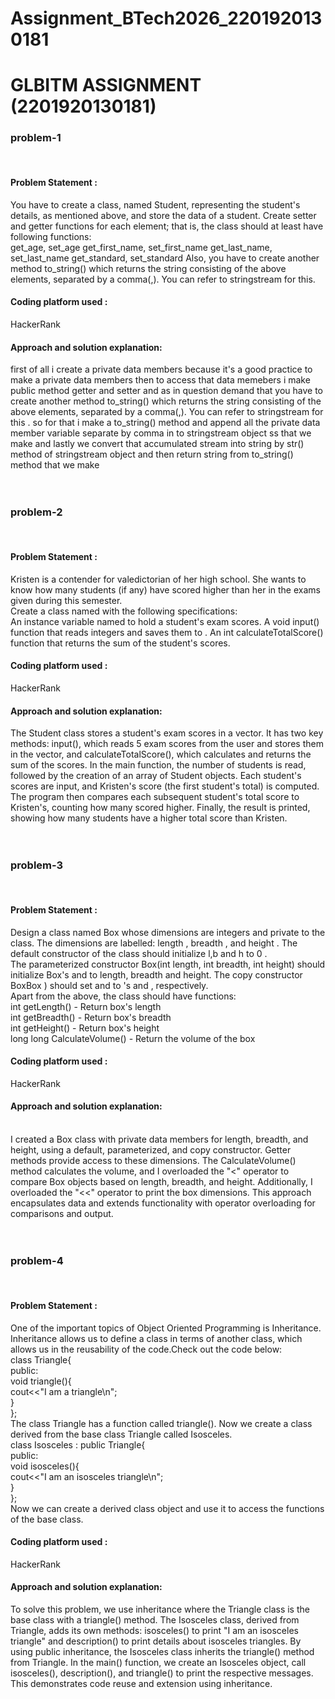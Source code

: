 # Assignment_BTech2026_2201920130181
# GLBITM ASSIGNMENT (2201920130181)
<h3>problem-1</h3> <br>
<h4>Problem Statement :</h4>
You have to create a class, named Student, representing the student's details, as mentioned above, and store the data of a student. Create setter and getter functions for each element; that is, the class should at least have following functions:<br>
get_age, set_age
get_first_name, set_first_name
get_last_name, set_last_name
get_standard, set_standard
Also, you have to create another method to_string() which returns the string consisting of the above elements, separated by a comma(,). You can refer to stringstream for this.
<br>
<h4>Coding platform used : </h4> 
HackerRank
<h4>Approach and solution explanation: </h4>
first of all i create a private data members because it's a good practice to make a private data members then to access that data memebers i make public method getter and setter and as in question demand that you have to create another method to_string() which returns the string consisting of the above elements, separated by a comma(,). You can refer to stringstream for this . so for that i make a to_string() method and append all the private data member variable separate by comma in to stringstream object ss that we make and lastly we convert that accumulated stream into string by str() method of stringstream object and then return string from to_string() method that we make<br>
<br>
<br>
<h3>problem-2</h3> <br>
<h4>Problem Statement :</h4>
Kristen is a contender for valedictorian of her high school. She wants to know how many students (if any) have scored higher than her in the  exams given during this semester.
<br>
Create a class named  with the following specifications:
<br>
An instance variable named  to hold a student's  exam scores.
A void input() function that reads  integers and saves them to .
An int calculateTotalScore() function that returns the sum of the student's scores.
<br>
<h4>Coding platform used : </h4> 
HackerRank
<h4>Approach and solution explanation: </h4>
The Student class stores a student's exam scores in a vector. It has two key methods: input(), which reads 5 exam scores from the user and stores them in the vector, and calculateTotalScore(), which calculates and returns the sum of the scores. In the main function, the number of students is read, followed by the creation of an array of Student objects. Each student's scores are input, and Kristen's score (the first student's total) is computed. The program then compares each subsequent student's total score to Kristen's, counting how many scored higher. Finally, the result is printed, showing how many students have a higher total score than Kristen.<br>
<br>
<br>
<h3>problem-3</h3> <br>
<h4>Problem Statement :</h4>
Design a class named Box whose dimensions are integers and private to the class. The dimensions are labelled: length , breadth , and height .
The default constructor of the class should initialize l,b and h to 0 .<br>
The parameterized constructor Box(int length, int breadth, int height) should initialize Box's  and  to length, breadth and height.
The copy constructor BoxBox ) should set  and  to 's  and , respectively.<br>
Apart from the above, the class should have  functions:<br>
int getLength() - Return box's length<br>
int getBreadth() - Return box's breadth<br>
int getHeight() - Return box's height<br>
long long CalculateVolume() - Return the volume of the box
<br>
<h4>Coding platform used : </h4> 
HackerRank
<h4>Approach and solution explanation: </h4><br>
I created a Box class with private data members for length, breadth, and height, using a default, parameterized, and copy constructor. Getter methods provide access to these dimensions. The CalculateVolume() method calculates the volume, and I overloaded the "<" operator to compare Box objects based on length, breadth, and height. Additionally, I overloaded the "<<" operator to print the box dimensions. This approach encapsulates data and extends functionality with operator overloading for comparisons and output.<br>
<br>
<br>
<h3>problem-4</h3> <br>
<h4>Problem Statement :</h4>
One of the important topics of Object Oriented Programming is Inheritance. Inheritance allows us to define a class in terms of another class, which allows us in the reusability of the code.Check out the code below:
<br>
class Triangle{<br>
    public:<br>
        void triangle(){<br>
            cout<<"I am a triangle\n";<br>
        }<br>
};<br>
The class Triangle has a function called triangle(). Now we create a class derived from the base class Triangle called Isosceles.<br>
class Isosceles : public Triangle{<br>
    public:<br>
        void isosceles(){<br>
            cout<<"I am an isosceles triangle\n";<br>
        }<br>
};<br>
Now we can create a derived class object and use it to access the functions of the base class.
<br>
<h4>Coding platform used : </h4> 
HackerRank
<h4>Approach and solution explanation: </h4>
To solve this problem, we use inheritance where the Triangle class is the base class with a triangle() method. The Isosceles class, derived from Triangle, adds its own methods: isosceles() to print "I am an isosceles triangle" and description() to print details about isosceles triangles. By using public inheritance, the Isosceles class inherits the triangle() method from Triangle. In the main() function, we create an Isosceles object, call isosceles(), description(), and triangle() to print the respective messages. This demonstrates code reuse and extension using inheritance.<br>
<br>
<br>

